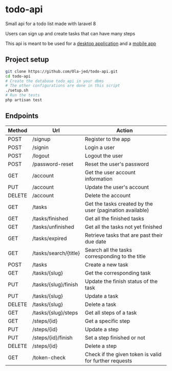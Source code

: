 # todo-api
Small api for a todo list made with laravel 8

Users can sign up and create tasks that can have many steps

This api is meant to be used for a [desktop application](https://github.com/Ola-jed/QTodo) and a [mobile app](https://github.com/Ola-jed/todolist)

## Project setup
```bash
git clone https://github.com/Ola-jed/todo-api.git
cd todo-api
# Create the database todo_api in your dbms
# The other configurations are done in this script
./setup.sh
# Run the tests
php artisan test
```

## Endpoints

| __Method__ | __Url__               | __Action__                                               |
|------------|-----------------------|----------------------------------------------------------|
| POST       | /signup               | Register to the app                                      |
| POST       | /signin               | Login a user                                             |
| POST       | /logout               | Logout the user                                          |
| POST       | /password-reset       | Reset the user's password                                |
| GET        | /account              | Get the user account information                         |
| PUT        | /account              | Update the user's account                                |
| DELETE     | /account              | Delete the account                                       |
| GET        | /tasks                | Get the tasks created by the user (pagination available) |
| GET        | /tasks/finished       | Get all the finished tasks                               |
| GET        | /tasks/unfinished     | Get all the tasks not yet finished                       |
| GET        | /tasks/expired        | Retrieve tasks that are past their due date              |
| GET        | /tasks/search/{title} | Search all the tasks corresponding to the title          |
| POST       | /tasks                | Create a new task                                        |
| GET        | /tasks/{slug}         | Get the corresponding task                               |
| PUT        | /tasks/{slug}/finish  | Update the finish status of the task                     |
| PUT        | /tasks/{slug}         | Update a task                                            |
| DELETE     | /tasks/{slug}         | Delete a task                                            |
| GET        | /tasks/{slug}/steps   | Get all steps of a task                                  |
| GET        | /steps/{id}           | Get a specific step                                      |
| PUT        | /steps/{id}           | Update a step                                            |
| PUT        | /steps/{id}/finish    | Set a step finished or not                               |
| DELETE     | /steps/{id}           | Delete a step                                            |
| GET        | /token-check          | Check if the given token is valid for further requests   |
